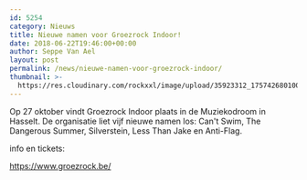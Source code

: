 ```yaml
---
id: 5254
category: Nieuws
title: Nieuwe namen voor Groezrock Indoor!
date: 2018-06-22T19:46:00+00:00
author: Seppe Van Ael
layout: post
permalink: /news/nieuwe-namen-voor-groezrock-indoor/
thumbnail: >-
  https://res.cloudinary.com/rockxxl/image/upload/35923312_1757426801008801_1546989972400111616_n.jpg
---
```

Op 27 oktober vindt Groezrock Indoor plaats in de Muziekodroom in Hasselt. De organisatie liet vijf nieuwe namen los: Can't Swim, The Dangerous Summer, Silverstein, Less Than Jake en Anti-Flag.

info en tickets:

<https://www.groezrock.be/>